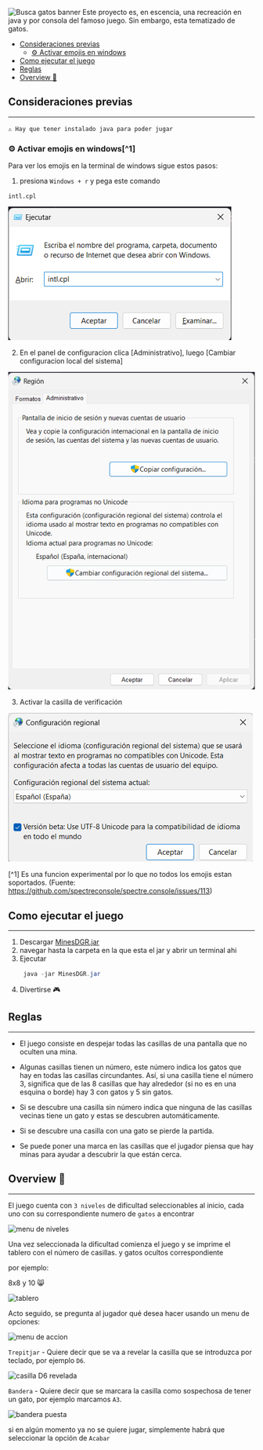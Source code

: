 ![Busca gatos banner](C:\Users\danie\Documents\1DAW\Programacion\github\MinesDGR\assets\Banner.png)
Este proyecto es, en escencia, una recreación en java y por consola del famoso juego. 
Sin embargo, esta tematizado de gatos.

<!-- TOC -->
  * [Consideraciones previas](#consideraciones-previas-)
    * [⚙️ Activar emojis en windows](#-activar-emojis-en-windows-)
  * [Como ejecutar el juego](#como-ejecutar-el-juego)
  * [Reglas](#reglas)
  * [Overview 🧐](#overview-)
<!-- TOC -->


## Consideraciones previas 

---
`⚠️ Hay que tener instalado java para poder jugar`

### ⚙️ Activar emojis en windows[^1]

 Para ver los emojis en la terminal de windows sigue estos pasos:

1. presiona `Windows + r` y pega este comando
```
intl.cpl
```
![win + r](assets/winr.png)

2. En el panel de configuracion 
clica [Administrativo], luego [Cambiar configuracion local del sistema]

![panel de config](assets/panelConfig.png)

3. Activar la casilla de verificación

![casilla activada](assets/casillaVerificacion.png)

[^1] Es una funcion experimental por lo que no todos los emojis estan soportados. 
(Fuente: https://github.com/spectreconsole/spectre.console/issues/113)

## Como ejecutar el juego

---
1. Descargar [MinesDGR.jar](out%2Fartifacts%2FMinesDGR_jar%2FMinesDGR.jar)
2. navegar hasta la carpeta en la que esta el jar y abrir un terminal ahi
3. Ejecutar
   ```java
    java -jar MinesDGR.jar
    ```
4. Divertirse 🎮

## Reglas

--- 

+ El juego consiste en despejar todas las casillas de una pantalla que no oculten una mina.


+ Algunas casillas tienen un número, este número indica los gatos que hay en todas las casillas circundantes. Así, si una casilla tiene el número 3, significa que de las 8 casillas que hay alrededor (si no es en una esquina o borde) hay 3 con gatos y 5 sin gatos. 


+ Si se descubre una casilla sin número indica que ninguna de las casillas vecinas tiene un gato y estas se descubren automáticamente.


+ Si se descubre una casilla con una gato se pierde la partida.


+ Se puede poner una marca en las casillas que el jugador piensa que hay minas para ayudar a descubrir la que están cerca.

## Overview 🧐

--- 


El juego cuenta con `3 niveles` de dificultad seleccionables al inicio, cada uno con su correspondiente numero 
de ```gatos``` a encontrar

![menu de niveles](assets/niveles.png)

Una vez seleccionada la dificultad comienza el juego y se imprime el tablero con el número de casillas.
y gatos ocultos correspondiente

por ejemplo:

8x8 y 10 😸

![tablero](assets/tablero.png)

Acto seguido, se pregunta al jugador qué desea hacer usando un menu de opciones:

![menu de accion](assets/menu.png)


`Trepitjar` - Quiere decir que se va a revelar la casilla que se introduzca por teclado, por ejemplo `D6`.

![casilla D6 revelada](assets/revelacion.png)

`Bandera` - Quiere decir que se marcara la casilla como sospechosa de tener un gato, por ejemplo marcamos `A3`.

![bandera puesta](assets/bandera.png)

si en algún momento ya no se quiere jugar, simplemente habrá que seleccionar la opción de `Acabar`

